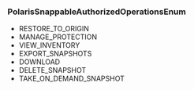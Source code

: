 ### PolarisSnappableAuthorizedOperationsEnum
- RESTORE_TO_ORIGIN
- MANAGE_PROTECTION
- VIEW_INVENTORY
- EXPORT_SNAPSHOTS
- DOWNLOAD
- DELETE_SNAPSHOT
- TAKE_ON_DEMAND_SNAPSHOT
